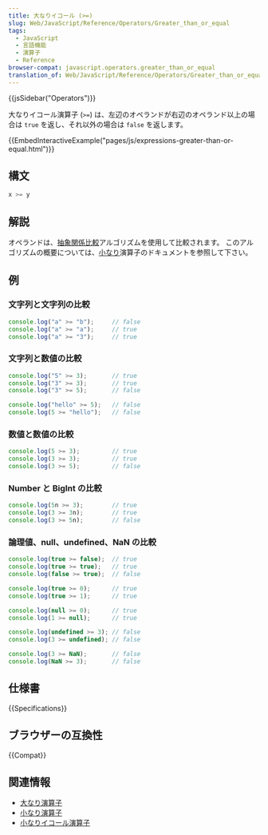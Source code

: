 ```yaml
---
title: 大なりイコール (>=)
slug: Web/JavaScript/Reference/Operators/Greater_than_or_equal
tags:
  - JavaScript
  - 言語機能
  - 演算子
  - Reference
browser-compat: javascript.operators.greater_than_or_equal
translation_of: Web/JavaScript/Reference/Operators/Greater_than_or_equal
---
```

{{jsSidebar("Operators")}}

大なりイコール演算子 (`>=`) は、左辺のオペランドが右辺のオペランド以上の場合は `true` を返し、それ以外の場合は `false` を返します。

{{EmbedInteractiveExample("pages/js/expressions-greater-than-or-equal.html")}}

## 構文

```js
x >= y
```

## 解説

オペランドは、[抽象関係比較](https://tc39.es/ecma262/#sec-abstract-relational-comparison)アルゴリズムを使用して比較されます。 このアルゴリズムの概要については、[小なり](/ja/docs/Web/JavaScript/Reference/Operators/Less_than)演算子のドキュメントを参照して下さい。

## 例

### 文字列と文字列の比較

```js
console.log("a" >= "b");     // false
console.log("a" >= "a");     // true
console.log("a" >= "3");     // true
```

### 文字列と数値の比較

```js
console.log("5" >= 3);       // true
console.log("3" >= 3);       // true
console.log("3" >= 5);       // false

console.log("hello" >= 5);   // false
console.log(5 >= "hello");   // false
```

### 数値と数値の比較

```js
console.log(5 >= 3);         // true
console.log(3 >= 3);         // true
console.log(3 >= 5);         // false
```

### Number と BigInt の比較

```js
console.log(5n >= 3);        // true
console.log(3 >= 3n);        // true
console.log(3 >= 5n);        // false
```

### 論理値、null、undefined、NaN の比較

```js
console.log(true >= false);  // true
console.log(true >= true);   // true
console.log(false >= true);  // false

console.log(true >= 0);      // true
console.log(true >= 1);      // true

console.log(null >= 0);      // true
console.log(1 >= null);      // true

console.log(undefined >= 3); // false
console.log(3 >= undefined); // false

console.log(3 >= NaN);       // false
console.log(NaN >= 3);       // false
```

## 仕様書

{{Specifications}}

## ブラウザーの互換性

{{Compat}}

## 関連情報

- [大なり演算子](/ja/docs/Web/JavaScript/Reference/Operators/Greater_than)
- [小なり演算子](/ja/docs/Web/JavaScript/Reference/Operators/Less_than)
- [小なりイコール演算子](/ja/docs/Web/JavaScript/Reference/Operators/Less_than_or_equal)
